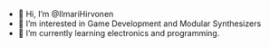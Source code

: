 - 👋 Hi, I’m @IlmariHirvonen
- 👀 I’m interested in Game Development and Modular Synthesizers 
- 🌱 I’m currently learning electronics and programming.
<!---
- 💞️ I’m looking to collaborate on nothing :)
- 📫 How to reach me ...
--->

<!---
IlmariHirvonen/IlmariHirvonen is a ✨ special ✨ repository because its `README.md` (this file) appears on your GitHub profile.
You can click the Preview link to take a look at your changes.
--->
